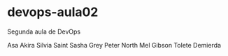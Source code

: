 # devops-aula02
Segunda aula de DevOps

Asa Akira
Silvia Saint
Sasha Grey
Peter North
Mel Gibson
Tolete Demierda
